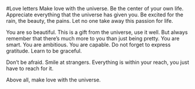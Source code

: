 #Love letters
Make love with the universe. Be the center of your own life. Appreciate everything that the universe has given you. Be excited for the rain, the beauty, the pains. Let no one take away this passion for life.

You are so beautiful. This is a gift from the universe, use it well. But always remember that there’s much more to you than just being pretty. You are smart. You are ambitious. You are capable. Do not forget to express gratitude. Learn to be graceful.

Don’t be afraid. Smile at strangers. Everything is within your reach, you just have to reach for it.

Above all, make love with the universe.